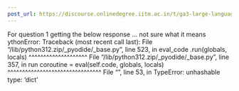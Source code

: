 ```yaml
---
post_url: https://discourse.onlinedegree.iitm.ac.in/t/ga3-large-language-models-discussion-thread-tds-jan-2025/163247/87
---
```

For question 1 getting the below response … not sure what it means  
ythonError: Traceback (most recent call last): File “/lib/python312.zip/\_pyodide/\_base.py”, line 523, in eval\_code .run(globals, locals) ^^^^^^^^^^^^^^^^^^^^ File “/lib/python312.zip/\_pyodide/\_base.py”, line 357, in run coroutine = eval(self.code, globals, locals) ^^^^^^^^^^^^^^^^^^^^^^^^^^^^^^^^ File “”, line 53, in TypeError: unhashable type: ‘dict’